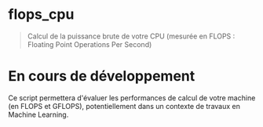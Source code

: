 # flops_cpu
> Calcul de la puissance brute de votre CPU (mesurée en FLOPS : Floating Point Operations Per Second)

<h1>En cours de développement</h1>

<p> Ce script permettera d'évaluer les performances de calcul de votre machine (en FLOPS et GFLOPS), potentiellement dans un contexte de travaux en Machine Learning. </p>
